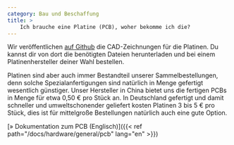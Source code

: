 ```yaml
---
category: Bau und Beschaffung
title: >
    Ich brauche eine Platine (PCB), woher bekomme ich die?
---
```


Wir veröffentlichen [auf
Github](https://github.com/openbikesensor/OpenBikeSensor_PCB_Board) die
CAD-Zeichnungen für die Platinen. Du kannst dir von dort die benötigten Dateien
herunterladen und bei einem Platinenhersteller deiner Wahl bestellen.

Platinen sind aber auch immer Bestandteil unserer Sammelbestellungen, denn
solche Spezialanfertigungen sind natürlich in Menge gefertigt wesentlich
günstiger. Unser Hersteller in China bietet uns die fertigen PCBs in Menge für
etwa 0,50 € pro Stück an. In Deutschland gefertigt und damit schneller und
umweltschonender geliefert kosten Platinen 3 bis 5 € pro Stück, dies ist für
mittelgroße Bestellungen natürlich auch eine gute Option.

[&raquo; Dokumentation zum PCB (Englisch)]({{< ref path="/docs/hardware/general/pcb" lang="en" >}})
